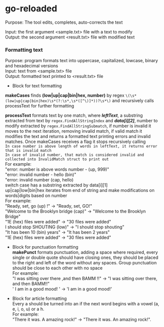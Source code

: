 # go-reloaded

Purpose: The tool edits, completes, auto-corrects the text

Input: the first argument <sample.txt> file with a text to modify <br> Output: the second argument <result.txt> file with modified text

### Formatting text
Purpose: program formats text into uppercase, capitalized, lowcase, binary and hexadecimal versions <br> Input: text from <sample.txt> file <br> Output: formatted text printed to <result.txt> file  <br> 

- Block for text formatting

**makeCases** finds **(low|up|cap|bin|hex, number)** by regex `\(\s*(low|up|cap|bin|hex)\s*(?:\s*,\s*([^\)]*))?\s*\)` and recursively calls processText for further formatting <br>

**processText** formats text by one match, where ***leftText***, a substring extracted from text by `regex.FindAllStringIndex` and ***data[i][2]***, number to modify extracted by `regex.FindAllStringSubmatch`, if number is invalid it moves to the next iteration, removing invalid match, if valid match it modifies the text and returns a formatted text printing errors and invalid matches. Once makeCases receives a flag it stops recursively calling <br> `In case number is above length of words in leftText, it returns error that is invalid match` <br>`In case of invalid number, that match is considered invalid and collected into InvalidMatch struct to print out` <br> For example: <br>"error: number is above words number - (up, 999)" <br> "error: invalid number - hello (bin)" <br>  "error: invalid number (cap, hello) <br> 
switch case has a substring extracted by data[i][1] <br>
up|cap|low|bin|hex iterates from end of string and make modifications on words|digits based on number  <br> For example: <br> 
"Ready, set, go (up) !" -> "Ready, set, GO!" <br> "Welcome to the Brooklyn bridge (cap)" -> "Welcome to the Brooklyn Bridge" <br> "1E (hex) files were added" -> "30 files were added" <br> I should stop SHOUTING (low)" -> "I should stop shouting" <br>"It has been 10 (bin) years" -> "It has been 2 years" <br> "1E (hex) files were added" -> "30 files were added"
 <br>

- Block for punctuation formatting  <br>
**makePunct** formats punctuation, adding a space where required, every single or double quote should have closing ones, they should be placed to the right and left of the word without any spaces. Group punctuation should be close to each other with no space <br> For example: <br> "I was sitting over there ,and then BAMM !!" -> "I was sitting over there, and then BAMM!!" <br> '  I am in a good mood!    ' -> 'I am in a good mood!'

 - Block for article formatting <br>
Every a should be turned into an if the next word begins with a vowel (a, e, i, o, u) or a h. <br> For example: <br> "There it was. A amazing rock!" -> "There it was. An amazing rock!".